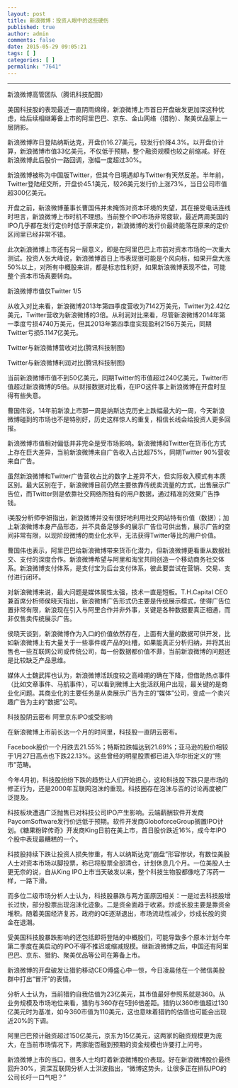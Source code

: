 ```yaml
---
layout: post
title: 新浪微博：投资人眼中的这些硬伤
published: true
author: admin
comments: false
date: 2015-05-29 09:05:21
tags: [ ]
categories: [ ]
permalink: "7641"
---
```

****

新浪微博高管团队（腾讯科技配图）

美国科技股的表现最近一直阴雨绵绵，新浪微博上市首日开盘破发更加深这种忧虑，给后续相继筹备上市的阿里巴巴、京东、金山网络（猎豹）、聚美优品蒙上一层阴影。

新浪微博昨日登陆纳斯达克，开盘价16.27美元，较发行价降4.3%。以开盘价计算，新浪微博市值33亿美元，不仅低于预期，整个融资规模也较之前缩减。好在新浪微博此后股价一路回调，涨幅一度超过30%。

新浪微博被称为中国版Twitter，但其今日境遇却与Twitter有天然反差。半年前，Twitter登陆纽交所，开盘价45.1美元，较26美元发行价上涨73%，当日公司市值超300亿美元。

开盘之前，新浪微博董事长曹国伟并未掩饰对资本环境的失望，其在接受电话连线时坦言，新浪微博上市时机不理想。当前整个IPO市场非常疲软，最近两周美国的IPO几乎都在发行定价时低于原来定价，新浪微博的发行价最终能落在原来的定价区间里已经非常不错。

此次新浪微博上市还有另一层意义，即是在阿里巴巴上市前对资本市场的一次重大测试。投资人张大峰说，新浪微博首日上市表现很可能是个风向标，如果开盘大涨50%以上，对所有中概股来讲，都是标志性利好，如果新浪微博表现不佳，可能整个资本市场真要转向。

新浪微博市值仅Twitter 1/5

从收入对比来看，新浪微博2013年第四季度营收为7142万美元，Twitter为2.42亿美元，Twitter营收为新浪微博的3倍。从利润对比来看，尽管新浪微博2014年第一季度亏损4740万美元，但其2013年第四季度实现盈利2156万美元，同期Twitter亏损5.1147亿美元。



Twitter与新浪微博营收对比(腾讯科技制图)



Twitter与新浪微博利润对比(腾讯科技制图)

当前新浪微博市值不到50亿美元，同期Twitter的市值超过240亿美元，Twitter市值超过新浪微博的5倍。从财报数据对比看，在IPO这件事上新浪微博在开盘时显得有些失意。

曹国伟说，14年前新浪上市那一周是纳斯达克历史上跌幅最大的一周，今天新浪微博碰到的市场也不是特别好，历史这样惊人的重复，相信长线会给投资人更多回报。

新浪微博市值相对偏低并非完全是受市场影响。新浪微博和Twitter在货币化方式上存在巨大差异，当前新浪微博来自广告收入占比超75%，同期Twitter 90%营收来自广告。

虽然新浪微博和Twitter广告营收占比的数字上差异不大，但实际收入模式有本质区别。最大区别在于，新浪微博目前仍然主要依靠传统卖流量的方式，出售展示广告位，而Twitter则是依靠社交网络所独有的用户数据，通过精准的效果广告挣钱。

i美股分析师李妍指出，新浪微博并没有很好地利用社交网站特有价值（数据）；加上新浪微博本身产品形态，并不具备足够多的展示广告位可供出售，展示广告的空间非常有限，以现阶段微博的商业化水平，无法获得Twitter等比的用户价值。

曹国伟也表示，阿里巴巴给新浪微博带来货币化潜力，但新浪微博更看重从数据社交、支付的深度合作。新浪微博希望与阿里和淘宝共同创造一个移动商务社交体系。新浪微博支付体系，是支付宝为后台支付体系，彼此要尝试在营销、交易、支付进行闭环。

对新浪微博来说，最大问题是媒体属性太强，技术一直是短板。T.H.Capital CEO兼首席分析师侯晓天指出，新浪微博广告形式仍主要是传统展示模式，使得广告位置非常有限，新浪现在引入与阿里合作并非外事，关键是各种数据要真正相通，而非仅售卖传统展示广告。

侯晓天谈到，新浪微博作为入口的价值依然存在，上面有大量的数据可供开发，比如新浪微博上有大量关于一些事件或产品的吐槽，如果能真正分析归纳，并将其出售也一些互联网公司或传统公司，每一份数据都价值不菲，当前新浪微博的问题还是比较缺乏产品思维。

媒体人士魏武挥也认为，新浪微博活跃度较之高峰期的确在下降，但借助热点事件（比如文章事件、马航事件），可以看到微博上大批活跃用户出现，最关键的是商业化问题。其商业化的主要任务是从卖展示广告为主的“媒体”公司，变成一个卖兴趣广告为主的“数据”公司。

科技股阴云密布 阿里京东IPO或受影响

在新浪微博上市前长达一个月的时间里，科技股一直阴云密布。

Facebook股价一个月跌去21.55%；特斯拉跌幅达到21.69%；亚马逊的股价相较于1月27日高点也下跌22.13%。这些曾经的明星股票都已进入华尔街定义的“熊市”范畴。

今年4月初，科技股纷纷下跌的趋势让人们开始担心，这轮科技股下跌只是市场的修正行为，还是2000年互联网泡沫的重现。科技圈存在泡沫与否的讨论再度被广泛提及。

科技板块遭遇广泛抛售已对科技公司IPO产生影响。云端薪酬软件开发商PaycomSoftware发行价远低于预期。软件开发商GloboforceGroup搁置IPO计划。《糖果粉碎传奇》开发商King日前在美上市，首日股价跌近16%，成今年IPO个股中表现最糟糕的一个。

科技股持续下跌让投资人损失惨重，有人以纳斯达克“崩盘”形容惨状，有数位美股人士对资本市场以脚投票，称已将股票全部清仓，计划休息几个月。一位美股人士更无奈的说，自从King IPO上市当天破发以来，整个科技生物股都像吃了泻药一样，一路下滑。

而多位二级市场分析人士认为，科技股暴跌与两方面原因相关：一是过去科技股增长过快，部分股票出现泡沫化迹象。二是资金面趋于收紧。炒成长股主要是靠资金堆积。随着美国经济复苏，政府的QE逐渐退出，市场流动性减少，炒成长股的资金在退潮。

受美国科技股暴跌影响的还包括即将登陆的中概股们，可能导致多个原本计划今年第二季度在美启动的IPO不得不推迟或缩减规模。继新浪微博之后，中国还有阿里巴巴、京东、猎豹、聚美优品等公司在筹备上市。

新浪微博的开盘破发让猎豹移动CEO傅盛心中一惊，今日凌晨他在一个微信美股群中打出“冒汗”的表情。

分析人士认为，当前猎豹自我估值为23亿美元，其市值最好参照系就是360。从业务规模及市场地位来看，猎豹与360存在5到6倍差距。猎豹以360市值超过130亿美元时为基准，如今360市值为110美元，这也意味着猎豹的估值也可能会出现近20%的下调。

阿里巴巴预计融资超过150亿美元，京东为15亿美元，这两家的融资规模更为庞大，在当前市场情况下，两家能否融到预期的资金规模也许要打上问号。

新浪微博上市的当口，很多人士均盯着新浪微博股价表现。好在新浪微博股价最终回升30%，资深互联网分析人士洪波指出，“微博这势头，让很多正在排队IPO的公司长吁一口气吧？”